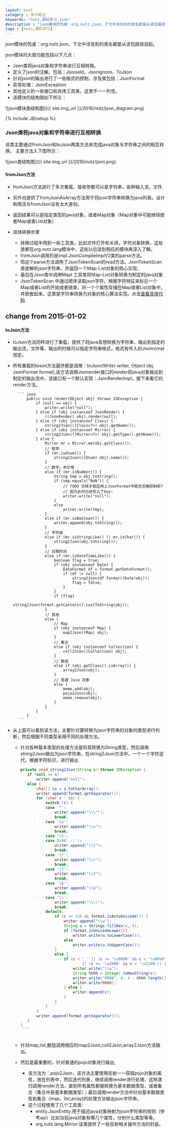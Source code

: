 ```yaml
---
layout: post
category : 学习笔记 
keywords: "nutz,源码学习,json"
description : "json模块的包是：org.nutz.json，下文中涉及到的类名都是从该包路径说起"
tags : [nutz,源码学习]
---
```


json模块的包是：org.nutz.json，下文中涉及到的类名都是从该包路径说起。

json模块的大致功能包括以下几点：

- Json类将java对象和字符串进行互相转换。
- 定义了json的注解。包括：Jsonield，JsonIgnore，ToJson
- 针对json的输出进行了一些格式的控制，涉及类包括：JsonFormat
- 异常处理：JsonException
- 其他定义的一些接口和具体工具类，这里不一一列觉。
- 该模块的结构图如下所示：

![json模块类结构图]({{ site.img_url }}/2016/nutz/json_diagram.png)

<!--break-->

{% include JB/setup %}

### Json类将java对象和字符串进行互相转换

该类主要通过fromJson和toJson两类方法来完成java对象与字符串之间的相互转换。
主要方法入下图所示：

![json类结构图]({{ site.img_url }}/2016/nutz/json.png)

#### fromJson方法
- fromJson方法进行了多次重载，接收参数可以是字符串，各种输入流，文件.
- 另外也提供了fromJsonAsArray方法用于将json字符串转换为java列表。设计和用法与fromJson没有太大差别。
- 返回结果可以是指定类型的java对象，或者Map对象（Map对象中可能继续嵌套Map或者List对象）
- 具体转换步骤

    - 转换过程中用到一些工具类，比如文件打开和关闭，字符对象转换，这些类都在org.nutz.lang模块中，这些以后读到相应的模块再深入了解。
    - fromJson调用的是impl.JsonCompileImplV2类的parse方法。
    - 而这个parse方法调用了JsonTokenScan的read方法。JsonTokenScan 类是解析json字符串，并返回一个Map-List对象的核心实现;
    - 最后在Json类中调用Mapl  工具类将Map-List对象转换为制定的java对象 
    - JsonTokenScan 中通过顺序读取json字符，根据字符特征来标记一个Map或者List的开始或者结束，将一个个属性存储在Map或者List对象中，并嵌套起来。这里是字符串转换为对象的核心算法实现。点击[查看具体代码](https://github.com/nutzam/nutz/blob/master/src/org/nutz/json/impl/JsonCompileImplV2.java)
## change from 2015-01-02

#### toJson方法

- toJson方法同样进行了重载，提供了将java丢想转换为字符串，输出到指定的输出流，文件等，输出的时候可以指定字符串格式，格式有传入的Jsonromat规定。
- 所有重载的toson方法最终都是调用：toJson(Writer writer, Object obj, JsonFormat format),该方法调用Jsonender接口的render将java对象输出到制定的输出流中，该接口有一个默认实现：JsonRenderImpl，接下来看它的render方法。

        ``` java
            public void render(Object obj) throws IOException {
                if (null == obj) {
                    writer.write("null");
                } else if (obj instanceof JsonRender) {
                    ((JsonRender) obj).render(null);
                } else if (obj instanceof Class) {
                    string2Json(((Class<?>) obj).getName());
                } else if (obj instanceof Mirror) {
                    string2Json(((Mirror<?>) obj).getType().getName());
                } else {
                    Mirror mr = Mirror.me(obj.getClass());
                    // 枚举
                    if (mr.isEnum()) {
                        string2Json(((Enum) obj).name());
                    }
                    // 数字，布尔等
                    else if (mr.isNumber()) {
                        String tmp = obj.toString();
                        if (tmp.equals("NaN")) {
                            // TODO 怎样才能应用上JsonFormat中是否忽略控制呢?
                            // 因为此时已经写入了key:
                            writer.write("null");
                        }
                        else
                            writer.write(tmp);
                    }
                    else if (mr.isBoolean()) {
                        writer.append(obj.toString());
                    }
                    // 字符串
                    else if (mr.isStringLike() || mr.isChar()) {
                        string2Json(obj.toString());
                    }
                    // 日期时间
                    else if (mr.isDateTimeLike()) {
                        boolean flag = true;
                        if (obj instanceof Date) {
                            DateFormat df = format.getDateFormat();
                            if (df != null) {
                                string2Json(df.format((Date)obj));
                                flag = false;
                            }
                        }
                        if (flag)
                            string2Json(format.getCastors().castToString(obj));
                    }
                    // 其他
                    else {
                        // Map
                        if (obj instanceof Map) {
                            map2Json((Map) obj);
                        }
                        // 集合
                        else if (obj instanceof Collection) {
                            coll2Json((Collection) obj);
                        }
                        // 数组
                        else if (obj.getClass().isArray()) {
                            array2Json(obj);
                        }
                        // 普通 Java 对象
                        else {
                            memo.add(obj);
                            pojo2Json(obj);
                            memo.remove(obj);
                        }
                    }
                }
            }
        ```
- 从上面可以看到该方法，主要针对要转换为json字符串的对象的类型进行判断，然后根据不同类型采用不同的处理方法。
    - 针对各种基本类型的处理方法是将其转换为String类型，然后调用string2Json输出为json字符串。在string2Json方法中，一个一个字符迭代，根据字符标识，进行输出
    
         ``` java       
        private void string2Json(String s) throws IOException {
            if (null == s)
                writer.append("null");
            else {
                char[] cs = s.toCharArray();
                writer.append(format.getSeparator());
                for (char c : cs) {
                    switch (c) {
                    case '"':
                        writer.append("\\\"");
                        break;
                    case '\n':
                        writer.append("\\n");
                        break;
                    case '\t':
                    case 0x0B: // \v
                        writer.append("\\t");
                        break;
                    case '\r':
                        writer.append("\\r");
                        break;
                    case '\f':
                        writer.append("\\f");
                        break;
                    case '\b':
                        writer.append("\\b");
                        break;
                    case '\\':
                        writer.append("\\\\");
                        break;
                    default:
                        if (c >= 256 && format.isAutoUnicode()) {
                            writer.append("\\u");
                            String u = Strings.fillHex(c, 4);
                            if (format.isUnicodeLower())
                                writer.write(u.toLowerCase());
                            else
                                writer.write(u.toUpperCase());
                        }
                        else {
                            if (c < ' ' || (c >= '\u0080' && c < '\u00a0')
                                    || (c >= '\u2000' && c < '\u2100')) {
                                writer.write("\\u");
                                String hhhh = Integer.toHexString(c);
                                writer.write("0000", 0, 4 - hhhh.length());
                                writer.write(hhhh);
                            } else {
                                writer.append(c);
                            }
                        }
                    }
                }
                writer.append(format.getSeparator());
            }
        }
          ```
            
    - 针对map,list,数组调用相应的map2Json,coll2Json,array2Json方法输出。
    - 然后是最重要的，针对普通的pojo对象进行输出,
        - 该方法为：pojo2Json，该方法主要使用反射一一获取pojo对象的属性，放在列表中，然后迭代列表，继续调用render进行处理，这样递归调用render方法，直到所有属性都被转换为基本数据类型，或者集合（集合中是基本数据类型）；最后调用render方法中针对基本数据类型和集合（map，list,array)的处理方法输出json字符串。
        - 这个过程使用了几个工具类:
            - entity.JsonEntity:用于描述java对象映射为json字符串的规则（参考api）比如当前java对象有哪几个属性，分别什么类型等等。
            - org.nutz.lang.Mirror:该类提供了一些反射相关操作方法的封装。